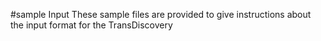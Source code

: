 #sample Input
These sample files are provided to give instructions about the input format for the TransDiscovery
